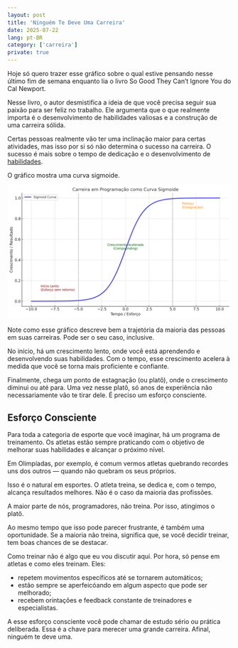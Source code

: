 ```yaml
---
layout: post
title: 'Ninguém Te Deve Uma Carreira'
date: 2025-07-22
lang: pt-BR
category: ['carreira']
private: true
---
```


Hoje só quero trazer esse gráfico sobre o qual estive pensando nesse último fim de semana enquanto lia o livro So Good They Can’t Ignore You do Cal Newport.

Nesse livro, o autor desmistifica a ideia de que você precisa seguir sua paixão para ser feliz no trabalho. Ele argumenta que o que realmente importa é o desenvolvimento de habilidades valiosas e a construção de uma carreira sólida.

Certas pessoas realmente vão ter uma inclinação maior para certas atividades, mas isso por si só não determina o sucesso na carreira. O sucesso é mais sobre o tempo de dedicação e o desenvolvimento de [habilidades][].

O gráfico mostra uma curva sigmoide.

![gráfico da curva sigmoid mostrando as fases: início lento, crescimento acelerado e estagnação](/assets/images/sigmoid.png)

Note como esse gráfico descreve bem a trajetória da maioria das pessoas em suas carreiras. Pode ser o seu caso, inclusive.

No início, há um crescimento lento, onde você está aprendendo e desenvolvendo suas habilidades. Com o tempo, esse crescimento acelera à medida que você se torna mais proficiente e confiante.

Finalmente, chega um ponto de estagnação (ou platô), onde o crescimento diminui ou até para. Uma vez nesse platô, só anos de experiência não necessariamente vão te tirar dele. É preciso um esforço consciente.

## Esforço Consciente

Para toda a categoria de esporte que você imaginar, há um programa de treinamento. Os atletas estão sempre praticando com o objetivo de melhorar suas habilidades e alcançar o próximo nível.

Em Olimpíadas, por exemplo, é comum vermos atletas quebrando recordes uns dos outros — quando não quebram os seus próprios.

Isso é o natural em esportes. O atleta treina, se dedica e, com o tempo, alcança resultados melhores. Não é o caso da maioria das profissões.

A maior parte de nós, programadores, não treina. Por isso, atingimos o platô.

Ao mesmo tempo que isso pode parecer frustrante, é também uma oportunidade. Se a maioria não treina, significa que, se você decidir treinar, tem boas chances de se destacar.

Como treinar não é algo que eu vou discutir aqui. Por hora, só pense em atletas e como eles treinam. Eles:

- repetem movimentos específicos até se tornarem automáticos;
- estão sempre se aperfeicóando em algum aspecto que pode ser melhorado;
- recebem orintações e feedback constante de treinadores e especialistas.

A esse esforço consciente você pode chamar de estudo sério ou prática deliberada. Essa é a chave para merecer uma grande carreira. Afinal, ninguém te deve uma.


[habilidades]: https://web.mit.edu/6.969/www/readings/expertise.pdf
